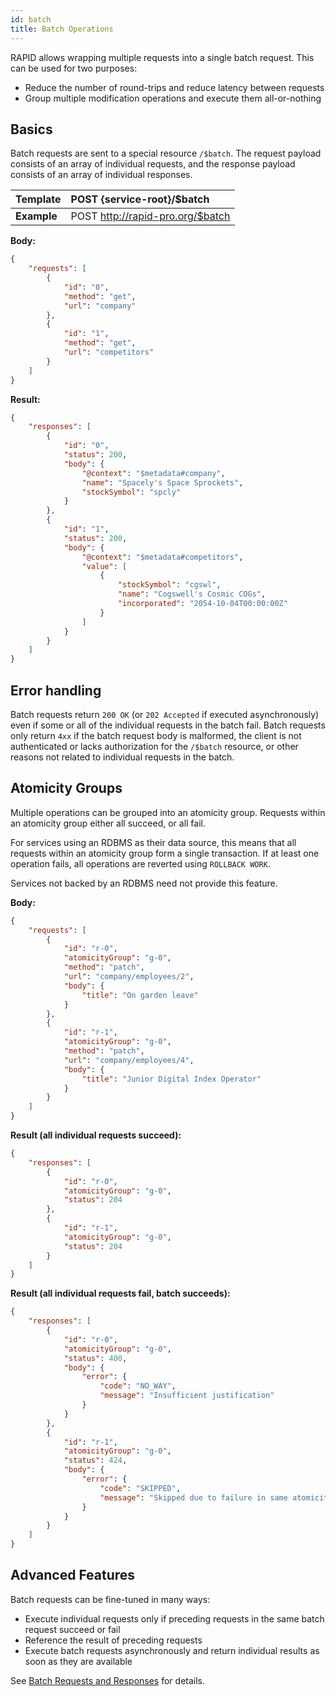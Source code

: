 ```yaml
---
id: batch
title: Batch Operations
---
```


RAPID allows wrapping multiple requests into a single batch request.
This can be used for two purposes:
- Reduce the number of round-trips and reduce latency between requests
- Group multiple modification operations and execute them all-or-nothing

## Basics

Batch requests are sent to a special resource `/$batch`.
The request payload consists of an array of individual requests,
and the response payload consists of an array of individual responses.

| Template    | POST {service-root}/$batch             |
| ----------- | :------------------------------------------ |
| **Example** | POST http://rapid-pro.org/$batch |

**Body:**

```json
{
    "requests": [
        {
            "id": "0",
            "method": "get",
            "url": "company"
        },
        {
            "id": "1",
            "method": "get",
            "url": "competitors"
        }
    ]
}
```

**Result:**

```json
{
    "responses": [
        {
            "id": "0",
            "status": 200,
            "body": {
                "@context": "$metadata#company",
                "name": "Spacely's Space Sprockets",
                "stockSymbol": "spcly"
            }
        },
        {
            "id": "1",
            "status": 200,
            "body": {
                "@context": "$metadata#competitors",
                "value": [
                    {
                        "stockSymbol": "cgswl",
                        "name": "Cogswell's Cosmic COGs",
                        "incorporated": "2054-10-04T00:00:00Z"
                    }
                ]
            }
        }
    ]
}
```

## Error handling

Batch requests return `200 OK` (or `202 Accepted` if executed asynchronously) even if some or all of the individual requests in the batch fail. Batch requests only return `4xx` if the batch request body is malformed, the client is not authenticated or lacks authorization for the `/$batch` resource, or other reasons not related to individual requests in the batch.

## Atomicity Groups

Multiple operations can be grouped into an atomicity group.
Requests within an atomicity group either all succeed, or all fail.

For services using an RDBMS as their data source, this means that all requests within an atomicity group form a single transaction. If at least one operation fails, all operations are reverted using `ROLLBACK WORK`.

Services not backed by an RDBMS need not provide this feature.

**Body:**

```json
{
    "requests": [
        {
            "id": "r-0",
            "atomicityGroup": "g-0",
            "method": "patch",
            "url": "company/employees/2",
            "body": {
                "title": "On garden leave"
            }
        },
        {
            "id": "r-1",
            "atomicityGroup": "g-0",
            "method": "patch",
            "url": "company/employees/4",
            "body": {
                "title": "Junior Digital Index Operator"
            }
        }
    ]
}
```

**Result (all individual requests succeed):**

```json
{
    "responses": [
        {
            "id": "r-0",
            "atomicityGroup": "g-0",
            "status": 204
        },
        {
            "id": "r-1",
            "atomicityGroup": "g-0",
            "status": 204
        }
    ]
}
```

**Result (all individual requests fail, batch succeeds):**

```json
{
    "responses": [
        {
            "id": "r-0",
            "atomicityGroup": "g-0",
            "status": 400,
            "body": {
                "error": {
                    "code": "NO_WAY",
                    "message": "Insufficient justification"
                }
            }
        },
        {
            "id": "r-1",
            "atomicityGroup": "g-0",
            "status": 424,
            "body": {
                "error": {
                    "code": "SKIPPED",
                    "message": "Skipped due to failure in same atomicity group"
                }
            }
        }
    ]
}
```

## Advanced Features

Batch requests can be fine-tuned in many ways:
- Execute individual requests only if preceding requests in the same batch request succeed or fail
- Reference the result of preceding requests
- Execute batch requests asynchronously and return individual results as soon as they are available

See [Batch Requests and Responses](https://docs.oasis-open.org/odata/odata-json-format/v4.01/odata-json-format-v4.01.html#sec_BatchRequestsandResponses) for details.

